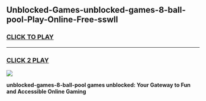 
## Unblocked-Games-unblocked-games-8-ball-pool-Play-Online-Free-sswll
<h3>
<a href="https://premium76.site?title=unblocked-games-8-ball-pool&ref=26A">CLICK TO PLAY</a></h3>
<hr>

<h3>
<a href="https://premium76.site?title=unblocked-games-8-ball-pool&ref=26A">CLICK 2 PLAY</a>
  
</h3>

<a href="https://premium76.site?title=unblocked-games-8-ball-pool&ref=26A"><img src="https://clearcache.store/games.png"></a>


**unblocked-games-8-ball-pool games unblocked: Your Gateway to Fun and Accessible Online Gaming**
